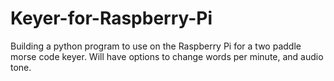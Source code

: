# Keyer-for-Raspberry-Pi
Building a python program to use on the Raspberry Pi for a two paddle morse code keyer.  Will have options to change words per minute, and audio tone.
